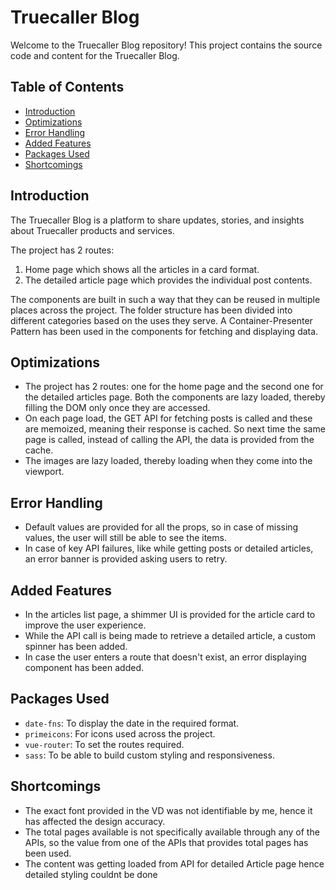 # Truecaller Blog

Welcome to the Truecaller Blog repository! This project contains the source code and content for the Truecaller Blog.

## Table of Contents

- [Introduction](#introduction)
- [Optimizations](#optimizations)
- [Error Handling](#error-handling)
- [Added Features](#added-features)
- [Packages Used](#packages-used)
- [Shortcomings](#shortcomings)

## Introduction

The Truecaller Blog is a platform to share updates, stories, and insights about Truecaller products and services.

The project has 2 routes:

1. Home page which shows all the articles in a card format.
2. The detailed article page which provides the individual post contents.

The components are built in such a way that they can be reused in multiple places across the project. The folder structure has been divided into different categories based on the uses they serve. A Container-Presenter Pattern has been used in the components for fetching and displaying data.

## Optimizations

- The project has 2 routes: one for the home page and the second one for the detailed articles page. Both the components are lazy loaded, thereby filling the DOM only once they are accessed.
- On each page load, the GET API for fetching posts is called and these are memoized, meaning their response is cached. So next time the same page is called, instead of calling the API, the data is provided from the cache.
- The images are lazy loaded, thereby loading when they come into the viewport.

## Error Handling

- Default values are provided for all the props, so in case of missing values, the user will still be able to see the items.
- In case of key API failures, like while getting posts or detailed articles, an error banner is provided asking users to retry.

## Added Features

- In the articles list page, a shimmer UI is provided for the article card to improve the user experience.
- While the API call is being made to retrieve a detailed article, a custom spinner has been added.
- In case the user enters a route that doesn't exist, an error displaying component has been added.

## Packages Used

- `date-fns`: To display the date in the required format.
- `primeicons`: For icons used across the project.
- `vue-router`: To set the routes required.
- `sass`: To be able to build custom styling and responsiveness.

## Shortcomings

- The exact font provided in the VD was not identifiable by me, hence it has affected the design accuracy.
- The total pages available is not specifically available through any of the APIs, so the value from one of the APIs that provides total pages has been used.
- The content was getting loaded from API for detailed Article page hence detailed styling couldnt be done